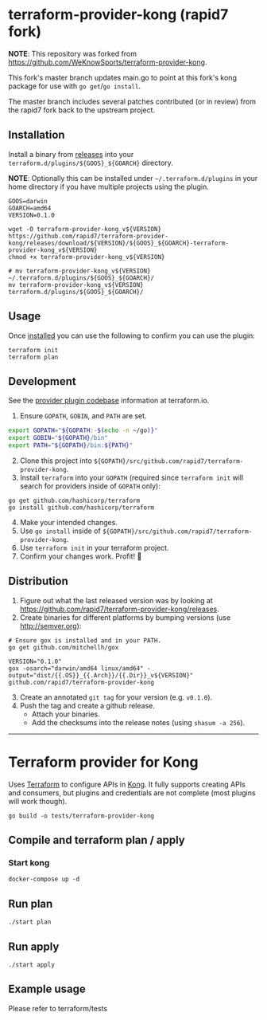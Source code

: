# terraform-provider-kong (rapid7 fork)
**NOTE**: This repository was forked from https://github.com/WeKnowSports/terraform-provider-kong.

This fork's master branch updates main.go to point at this fork's kong package for use with `go get`/`go install`.

The master branch includes several patches contributed (or in review) from the rapid7 fork back to the upstream project.

## Installation
Install a binary from [releases](https://github.com/rapid7/terraform-provider-kong/releases) into your `terraform.d/plugins/${GOOS}_${GOARCH}` directory.

**NOTE**: Optionally this can be installed under `~/.terraform.d/plugins` in your home directory if you have multiple projects using the plugin.

```
GOOS=darwin
GOARCH=amd64
VERSION=0.1.0

wget -O terraform-provider-kong_v${VERSION} https://github.com/rapid7/terraform-provider-kong/releases/download/${VERSION}/${GOOS}_${GOARCH}-terraform-provider-kong_v${VERSION}
chmod +x terraform-provider-kong_v${VERSION}

# mv terraform-provider-kong_v${VERSION} ~/.terraform.d/plugins/${GOOS}_${GOARCH}/
mv terraform-provider-kong_v${VERSION} terraform.d/plugins/${GOOS}_${GOARCH}/
```

## Usage
Once [installed](#installation) you can use the following to confirm you can use the plugin:

```
terraform init
terraform plan
```

## Development
See the [provider plugin codebase](https://www.terraform.io/docs/plugins/provider.html) information at terraform.io.

1. Ensure `GOPATH`, `GOBIN`, and `PATH` are set.

  ```bash
  export GOPATH="${GOPATH:-$(echo -n ~/go)}"
  export GOBIN="${GOPATH}/bin"
  export PATH="${GOPATH}/bin:${PATH}"
  ```

2. Clone this project into `${GOPATH}/src/github.com/rapid7/terraform-provider-kong`.
3. Install `terraform` into your `GOPATH` (required since `terraform init` will search for providers inside of `GOPATH` only):

  ```
  go get github.com/hashicorp/terraform
  go install github.com/hashicorp/terraform
  ```

4. Make your intended changes.
5. Use `go install` inside of `${GOPATH}/src/github.com/rapid7/terraform-provider-kong`.
6. Use `terraform init` in your terraform project.
7. Confirm your changes work. Profit! :tada:

## Distribution
1. Figure out what the last released version was by looking at https://github.com/rapid7/terraform-provider-kong/releases.
2. Create binaries for different platforms by bumping versions (use http://semver.org):

  ```
  # Ensure gox is installed and in your PATH.
  go get github.com/mitchellh/gox

  VERSION="0.1.0"
  gox -osarch="darwin/amd64 linux/amd64" -output="dist/{{.OS}}_{{.Arch}}/{{.Dir}}_v${VERSION}"  github.com/rapid7/terraform-provider-kong
  ```

3. Create an annotated `git tag` for your version (e.g. `v0.1.0`).
4. Push the tag and create a github release.
    * Attach your binaries.
    * Add the checksums into the release notes (using `shasum -a 256`).

---

# Terraform provider for Kong
Uses [Terraform](http://www.terraform.io) to configure APIs in [Kong](http://www.getkong.org). It fully supports creating APIs and consumers, but plugins and credentials are not complete (most plugins will work though).

```
go build -o tests/terraform-provider-kong
```

## Compile and terraform plan / apply

### Start kong


```Shell
docker-compose up -d
```

## Run plan
```Shell
./start plan
```

## Run apply
```Shell
./start apply
```

## Example usage

Please refer to terraform/tests
